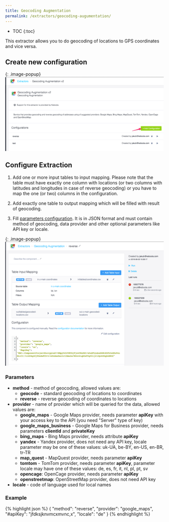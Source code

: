 ```yaml
---
title: Geocoding Augmentation
permalink: /extractors/geocoding-augumentation/
---
```


* TOC
{:toc}

This extractor allows you to do geocoding of locations to GPS coordinates and vice versa.

## Create new configuration

{: .image-popup}
![](/extractors/geocoding-augumentation/ui2.png)

## Configure Extraction

1. Add one or more input tables to input mapping. Please note that the table must have exactly one column with
locations (or two columns with latitudes and longitudes in case of reverse geocoding) or you have to map the
one (or two) columns in the configuration.

2. Add exactly one table to output mapping which will be filled with result of geocoding.

3. Fill [parameters configuration](#parameters). It is in JSON format and must contain method of geocoding,
data provider and other optional parameters like API key or locale.

{: .image-popup}
![](/extractors/geocoding-augumentation/ui3.png)

### Parameters

- **method** - method of geocoding, allowed values are:
    - **geocode** - standard geocoding of locations to coordinates
    - **reverse** - reverse geocoding of coordinates to locations
- **provider** - name of provider which will be queried for the data, allowed values are:
    - **google_maps** - Google Maps provider, needs parameter **apiKey** with your access key to the API (you need "Server" type of key)
    - **google_maps_business** - Google Maps for Business provider, needs parameters **clientId** and **privateKey**
    - **bing_maps** - Bing Maps provider, needs attribute **apiKey**
    - **yandex** - Yandex provider, does not need any API key, locale parameter may be one of these values: uk-UA, be-BY, en-US, en-BR, tr-TR
    - **map_quest** - MapQuest provider, needs parameter **apiKey**
    - **tomtom** - TomTom provider, needs parameter **apiKey**, parameter locale may have one of these values: de, es, fr, it, nl, pl, pt, sv
    - **opencage**: OpenCage provider, needs parameter **apiKey**
    - **openstreetmap**: OpenStreetMap provider, does not need API key
- **locale** - code of language used for local names

### Example

{% highlight json %}
{
    "method": "reverse",
    "provider": "google_maps",
    "#apiKey": "jfdksjknvmcxmvnc,x",
    "locale": "de"
}
{% endhighlight %}
